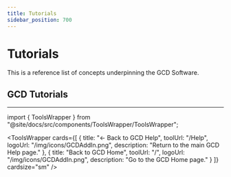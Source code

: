 ```yaml
---
title: Tutorials
sidebar_position: 700
---
```

# Tutorials

This is a reference list of concepts underpinning the GCD Software.

## GCD Tutorials




------

import { ToolsWrapper } from "@site/docs/src/components/ToolsWrapper/ToolsWrapper";

<ToolsWrapper
  cards={[
    {
      title: "← Back to GCD Help",
      toolUrl: "/Help",
      logoUrl: "/img/icons/GCDAddIn.png",
      description: "Return to the main GCD Help page."
    },
    {
      title: "Back to GCD Home",
      toolUrl: "/",
      logoUrl: "/img/icons/GCDAddIn.png",
      description: "Go to the GCD Home page."
    }
  ]}
  cardsize="sm"
/>